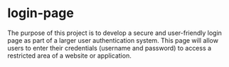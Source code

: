 # login-page
The purpose of this project is to develop a secure and user-friendly login page as part of a larger user authentication system. This page will allow users to enter their credentials (username and password) to access a restricted area of a website or application.
